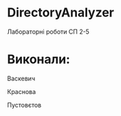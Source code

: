 # DirectoryAnalyzer
Лабораторні роботи СП 2-5

# Виконали:
  Васкевич
  
  Краснова
  
  Пустовєтов 

